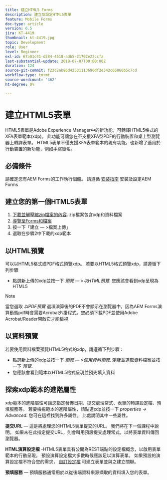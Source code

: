 ```yaml
---
title: 建立HTML5 Forms
description: 建立及設定HTML5表單
feature: Mobile Forms
doc-type: article
version: 6.5
jira: KT-4419
thumbnail: kt-4419.jpg
topic: Development
role: User
level: Beginner
exl-id: 67a01c41-d284-4518-adb5-21702e22ccfa
last-substantial-update: 2019-07-07T00:00:00Z
duration: 124
source-git-commit: f23c2ab86d42531113690df2e342c65060b5c7cd
workflow-type: tm+mt
source-wordcount: '462'
ht-degree: 0%

---
```


# 建立HTML5表單

HTML5表單是Adobe Experience Manager中的新功能，可轉譯HTML5格式的XFA表單範本(xdp)。 此功能可讓您在不支援XFA型PDF的行動裝置和桌上型瀏覽器上轉譯表單。 HTML5表單不僅支援XFA表單範本的現有功能，也新增了適用於行動裝置的新功能，例如手寫簽名。

## 必備條件

請確定您有AEM Forms的工作執行個體。 請遵循 [安裝指南](https://experienceleague.adobe.com/docs/experience-manager-65/forms/install-aem-forms/osgi-installation/installing-configuring-aem-forms-osgi.html) 安裝及設定AEM Forms

## 建立您的第一個HTML5表單

1. [下載並解壓縮zip檔案的內容](assets/assets.zip). zip檔案包含xdp和資料檔案
2. [導覽至Forms和檔案](http://localhost:4502/aem/forms.html/content/dam/formsanddocuments)
3. 按一下「建立 — >檔案上傳」
4. 選取在步驟2中下載的xdp範本

## 以HTML預覽

可以以HTML5格式或PDF格式預覽xdp。 若要以HTML5格式預覽xdp，請遵循下列步驟

* 點選新上傳的xdp並按一下 _預覽 — >以HTML預覽_. 您應該會看到xdp呈現為HTML5

>[!NOTE]
>當您選取 _以PDF預覽_ 選項演算後的PDF不會顯示在瀏覽器中，因為AEM Forms演算動態pdf時會需要Acrobat外掛程式。您必須下載PDF並使用Adobe Acrobat/Reader開啟它才能檢視


## 以資料預覽

若要使用資料檔案預覽HTML5格式的xdp，請遵循下列步驟：

* 點選新上傳的xdp並按一下 _預覽 — >使用資料預覽_. 瀏覽並選取資料檔案並按一下 _預覽_.
* 您應該會看到範本以HTML5格式呈現並預先填入資料

## 探索xdp範本的進階屬性

xdp範本的進階屬性可讓您指定發佈日期、提交處理常式、表單的轉譯設定檔、預填服務等。 若要檢視範本的進階屬性，請點選xdp並按一下 _properties -> Advanced_. 您可在這裡找到許多屬性。 此處說明其中一些屬性。

**提交URL**  — 這是將處理您的HTML5表單提交的URL。 我們將在下一個課程中說明。 如果未在此指定提交URL，則會叫用預設提交處理常式，以將表單資料傳回瀏覽器。

**HTML演算設定檔** -HTML5表單具有公開為REST端點的設定檔概念，以啟用表單範本的行動呈現。 預設演算設定檔大多數時候應該足以演算表單。 如果預設的演算設定檔不符合您的需求， [自訂設定檔](https://experienceleague.adobe.com/docs/experience-manager-65/forms/html5-forms/custom-profile.html) 可建立表單並與之建立關聯。

**預填服務**  — 預填服務通常用於以從後端資料來源擷取的資料填入您的表單。

